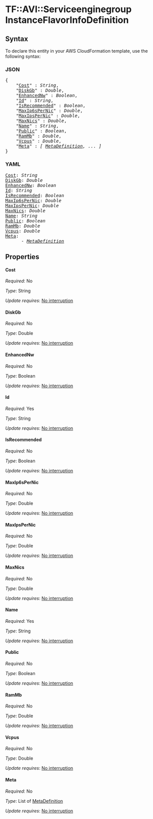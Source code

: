 # TF::AVI::Serviceenginegroup InstanceFlavorInfoDefinition

## Syntax

To declare this entity in your AWS CloudFormation template, use the following syntax:

### JSON

<pre>
{
    "<a href="#cost" title="Cost">Cost</a>" : <i>String</i>,
    "<a href="#diskgb" title="DiskGb">DiskGb</a>" : <i>Double</i>,
    "<a href="#enhancednw" title="EnhancedNw">EnhancedNw</a>" : <i>Boolean</i>,
    "<a href="#id" title="Id">Id</a>" : <i>String</i>,
    "<a href="#isrecommended" title="IsRecommended">IsRecommended</a>" : <i>Boolean</i>,
    "<a href="#maxip6spernic" title="MaxIp6sPerNic">MaxIp6sPerNic</a>" : <i>Double</i>,
    "<a href="#maxipspernic" title="MaxIpsPerNic">MaxIpsPerNic</a>" : <i>Double</i>,
    "<a href="#maxnics" title="MaxNics">MaxNics</a>" : <i>Double</i>,
    "<a href="#name" title="Name">Name</a>" : <i>String</i>,
    "<a href="#public" title="Public">Public</a>" : <i>Boolean</i>,
    "<a href="#rammb" title="RamMb">RamMb</a>" : <i>Double</i>,
    "<a href="#vcpus" title="Vcpus">Vcpus</a>" : <i>Double</i>,
    "<a href="#meta" title="Meta">Meta</a>" : <i>[ <a href="metadefinition.md">MetaDefinition</a>, ... ]</i>
}
</pre>

### YAML

<pre>
<a href="#cost" title="Cost">Cost</a>: <i>String</i>
<a href="#diskgb" title="DiskGb">DiskGb</a>: <i>Double</i>
<a href="#enhancednw" title="EnhancedNw">EnhancedNw</a>: <i>Boolean</i>
<a href="#id" title="Id">Id</a>: <i>String</i>
<a href="#isrecommended" title="IsRecommended">IsRecommended</a>: <i>Boolean</i>
<a href="#maxip6spernic" title="MaxIp6sPerNic">MaxIp6sPerNic</a>: <i>Double</i>
<a href="#maxipspernic" title="MaxIpsPerNic">MaxIpsPerNic</a>: <i>Double</i>
<a href="#maxnics" title="MaxNics">MaxNics</a>: <i>Double</i>
<a href="#name" title="Name">Name</a>: <i>String</i>
<a href="#public" title="Public">Public</a>: <i>Boolean</i>
<a href="#rammb" title="RamMb">RamMb</a>: <i>Double</i>
<a href="#vcpus" title="Vcpus">Vcpus</a>: <i>Double</i>
<a href="#meta" title="Meta">Meta</a>: <i>
      - <a href="metadefinition.md">MetaDefinition</a></i>
</pre>

## Properties

#### Cost

_Required_: No

_Type_: String

_Update requires_: [No interruption](https://docs.aws.amazon.com/AWSCloudFormation/latest/UserGuide/using-cfn-updating-stacks-update-behaviors.html#update-no-interrupt)

#### DiskGb

_Required_: No

_Type_: Double

_Update requires_: [No interruption](https://docs.aws.amazon.com/AWSCloudFormation/latest/UserGuide/using-cfn-updating-stacks-update-behaviors.html#update-no-interrupt)

#### EnhancedNw

_Required_: No

_Type_: Boolean

_Update requires_: [No interruption](https://docs.aws.amazon.com/AWSCloudFormation/latest/UserGuide/using-cfn-updating-stacks-update-behaviors.html#update-no-interrupt)

#### Id

_Required_: Yes

_Type_: String

_Update requires_: [No interruption](https://docs.aws.amazon.com/AWSCloudFormation/latest/UserGuide/using-cfn-updating-stacks-update-behaviors.html#update-no-interrupt)

#### IsRecommended

_Required_: No

_Type_: Boolean

_Update requires_: [No interruption](https://docs.aws.amazon.com/AWSCloudFormation/latest/UserGuide/using-cfn-updating-stacks-update-behaviors.html#update-no-interrupt)

#### MaxIp6sPerNic

_Required_: No

_Type_: Double

_Update requires_: [No interruption](https://docs.aws.amazon.com/AWSCloudFormation/latest/UserGuide/using-cfn-updating-stacks-update-behaviors.html#update-no-interrupt)

#### MaxIpsPerNic

_Required_: No

_Type_: Double

_Update requires_: [No interruption](https://docs.aws.amazon.com/AWSCloudFormation/latest/UserGuide/using-cfn-updating-stacks-update-behaviors.html#update-no-interrupt)

#### MaxNics

_Required_: No

_Type_: Double

_Update requires_: [No interruption](https://docs.aws.amazon.com/AWSCloudFormation/latest/UserGuide/using-cfn-updating-stacks-update-behaviors.html#update-no-interrupt)

#### Name

_Required_: Yes

_Type_: String

_Update requires_: [No interruption](https://docs.aws.amazon.com/AWSCloudFormation/latest/UserGuide/using-cfn-updating-stacks-update-behaviors.html#update-no-interrupt)

#### Public

_Required_: No

_Type_: Boolean

_Update requires_: [No interruption](https://docs.aws.amazon.com/AWSCloudFormation/latest/UserGuide/using-cfn-updating-stacks-update-behaviors.html#update-no-interrupt)

#### RamMb

_Required_: No

_Type_: Double

_Update requires_: [No interruption](https://docs.aws.amazon.com/AWSCloudFormation/latest/UserGuide/using-cfn-updating-stacks-update-behaviors.html#update-no-interrupt)

#### Vcpus

_Required_: No

_Type_: Double

_Update requires_: [No interruption](https://docs.aws.amazon.com/AWSCloudFormation/latest/UserGuide/using-cfn-updating-stacks-update-behaviors.html#update-no-interrupt)

#### Meta

_Required_: No

_Type_: List of <a href="metadefinition.md">MetaDefinition</a>

_Update requires_: [No interruption](https://docs.aws.amazon.com/AWSCloudFormation/latest/UserGuide/using-cfn-updating-stacks-update-behaviors.html#update-no-interrupt)

